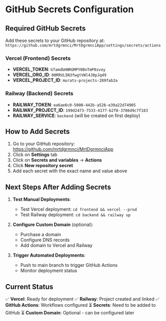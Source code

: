 # GitHub Secrets Configuration

## Required GitHub Secrets

Add these secrets to your GitHub repository at: `https://github.com/mrtdgrmnci/MrtDgrmnciApp/settings/secrets/actions`

### Vercel (Frontend) Secrets
- **VERCEL_TOKEN**: `GfamdbHNRGMPY0BnTmP0zvoy`
- **VERCEL_ORG_ID**: `00RRVL5N3fwgtVWl4J0pJq49`
- **VERCEL_PROJECT_ID**: `murats-projects-289fab2a`

### Railway (Backend) Secrets
- **RAILWAY_TOKEN**: `ea6ae6c0-5000-442b-a526-e39a22d74905`
- **RAILWAY_PROJECT_ID**: `199d2473-7533-4177-b2f8-3786d9c7f183`
- **RAILWAY_SERVICE**: `backend` (will be created on first deploy)

## How to Add Secrets

1. Go to your GitHub repository: https://github.com/mrtdgrmnci/MrtDgrmnciApp
2. Click on **Settings** tab
3. Click on **Secrets and variables** → **Actions**
4. Click **New repository secret**
5. Add each secret with the exact name and value above

## Next Steps After Adding Secrets

1. **Test Manual Deployments**:
   - Test Vercel deployment: `cd frontend && vercel --prod`
   - Test Railway deployment: `cd backend && railway up`

2. **Configure Custom Domain** (optional):
   - Purchase a domain
   - Configure DNS records
   - Add domain to Vercel and Railway

3. **Trigger Automated Deployments**:
   - Push to main branch to trigger GitHub Actions
   - Monitor deployment status

## Current Status

✅ **Vercel**: Ready for deployment
✅ **Railway**: Project created and linked
✅ **GitHub Actions**: Workflows configured
⏳ **Secrets**: Need to be added to GitHub
⏳ **Custom Domain**: Optional - can be configured later 